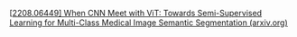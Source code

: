 [[2208.06449\] When CNN Meet with ViT: Towards Semi-Supervised Learning for Multi-Class Medical Image Semantic Segmentation (arxiv.org)](https://arxiv.org/abs/2208.06449)